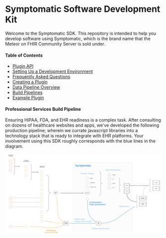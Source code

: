 # Symptomatic Software Development Kit  

Welcome to the Symptomatic SDK.  This repository is intended to help you develop software using Symptomatic, which is the brand name that the Meteor on FHIR Community Server is sold under.  

#### Table of Contents  
- [Plugin API](https://github.com/symptomatic/software-development-kit/blob/master/documentation/plugin.api.md)  
- [Setting Up a Development Environment](https://github.com/symptomatic/software-development-kit/blob/master/documentation/getting.started.md)  
- [Frequently Asked Questions](https://github.com/symptomatic/software-development-kit/blob/master/documentation/faq.md)  
- [Creating a Plugin](https://github.com/symptomatic/software-development-kit/blob/master/documentation/creating.a.new.plugin.md)  
- [Data Pipeline Overview](https://github.com/symptomatic/software-development-kit/blob/master/documentation/architecture.overview.md)  
- [Build Pipelines](https://github.com/symptomatic/software-development-kit/blob/master/documentation/build.pipelines.md)  
- [Example Plugin](https://github.com/symptomatic/example-plugin)  

#### Professional Services Build Pipeline  

Ensuring HIPAA, FDA, and EHR readiness is a complex task.  After consulting on dozens of healthcare websites and apps, we've developed the following production pipeline; wherein we currate javascript libraries into a technology stack that is ready to integrate with EHR platforms.   Your involvement using this SDK roughly corresponds with the blue lines in the diagram.

![Client Engagement Build Pipeline](https://raw.githubusercontent.com/symptomatic/software-development-kit/master/images/ProfessionalServicesBuildPipeline.png)  
